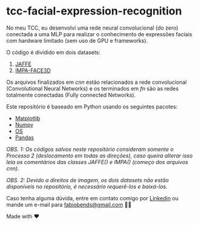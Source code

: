 # tcc-facial-expression-recognition

No meu TCC, eu desenvolvi uma rede neural convolucional (do zero) conectada a uma MLP para realizar o conhecimento de expressões faciais com hardware limitado (sem uso de GPU e frameworks).

O código é dividido em dois datasets:

1. [JAFFE](https://doi.org/10.5281/zenodo.3451524)
2. [IMPA-FACE3D](http://app.visgraf.impa.br/database/faces)

Os arquivos finalizados em *cnn* estão relacionados a rede convolucional (Convolutional Neural Networks) e os terminados em *fn* são as redes totalmente conectadas (Fully connected Networks).

Este repositório é baseado em Python usando os seguintes pacotes:

- [Matplotlib](https://matplotlib.org/)
- [Numpy](https://numpy.org/)
- [OS](https://docs.python.org/3/library/os.html)
- [Pandas](https://pandas.pydata.org/)

*OBS. 1: Os códigos salvos neste repositório consideram somente o Processo 2 (deslocamento em todas as direções), caso queira alterar isso leia os comentários das classes JAFFE() e IMPA() (começo dos arquivos *cnn*).*


*OBS. 2: Devido a direitos de imagem, os dois datasets não estão disponíveis no repositório, é necessário requerê-los e baixá-los.*
<!-- 
You can also compile and minify it for production
```
yarn build
``` -->

Caso tenha alguma dúvida, entre em contato comigo por [Linkedin](https://www.linkedin.com/in/fabiobends/) ou mande um e-mail para fabiobends@gmail.com :man_technologist: 

Made with :heart:
